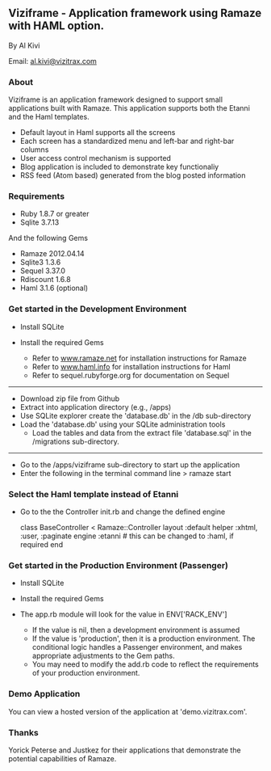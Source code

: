 ## Viziframe - Application framework using Ramaze with HAML option.

By Al Kivi

Email: al.kivi@vizitrax.com

### About

Viziframe is an application framework designed to support small applications built with Ramaze. This application supports both the Etanni and the Haml templates.

* Default layout in Haml supports all the screens
* Each screen has a standardized menu and left-bar and right-bar columns
* User access control mechanism is supported
* Blog application is included to demonstrate key functionaliy
* RSS feed (Atom based) generated from the blog posted information

### Requirements

* Ruby 1.8.7 or greater
* Sqlite 3.7.13

And the following Gems

* Ramaze 2012.04.14
* Sqlite3 1.3.6
* Sequel 3.37.0
* Rdiscount 1.6.8
* Haml 3.1.6 (optional)

### Get started in the Development Environment

* Install SQLite

* Install the required Gems
	* Refer to www.ramaze.net for installation instructions for Ramaze
	* Refer to www.haml.info for installation instructions for Haml
	* Refer to sequel.rubyforge.org for documentation on Sequel

---

* Download zip file from Github
* Extract into application directory (e.g., /apps)
* Use SQLite explorer create the 'database.db' in the /db sub-directory
* Load the 'database.db' using your SQLite administration tools
	* Load the tables and data from the extract file 'database.sql' in the /migrations sub-directory.

---

* Go to the /apps/viziframe sub-directory to start up the application
* Enter the following in the terminal command line > ramaze start

### Select the Haml template instead of Etanni

* Go to the the Controller init.rb and change the defined engine

    class BaseController < Ramaze::Controller
      layout :default
      helper :xhtml, :user, :paginate
      engine :etanni           # this can be changed to :haml, if required
    end

### Get started in the Production Environment (Passenger)

* Install SQLite

* Install the required Gems

* The app.rb module will look for the value in ENV['RACK_ENV']
	* If the value is nil, then a development environment is assumed
	* If the value is 'production', then it is a production environment. The conditional logic handles a Passenger environment, and makes appropriate adjustments to the Gem paths.
	* You may need to modify the add.rb code to reflect the requirements of your production environment.

### Demo Application

You can view a hosted version of the application at 'demo.vizitrax.com'.

### Thanks 

Yorick Peterse and Justkez for their applications that demonstrate the potential capabilities of Ramaze.
